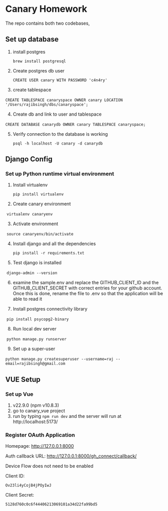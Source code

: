 # Canary Homework

The repo contains both two codebases,

  

## Set up database

1. install postgres

   `brew install postgresql`

2. Create postgres db user

   `CREATE USER canary WITH PASSWORD 'c4n4ry'`

3. create tablespace

​	`CREATE TABLESPACE canaryspace OWNER canary LOCATION '/Users/rajibsingh/dbs/canaryspace';`

4. Create db and link to user and tablespace

​	`CREATE DATABASE canarydb OWNER canary TABLESPACE canaryspace;`

5. Verify connection to the database is working

   `psql -h localhost -U canary -d canarydb`



## Django Config

### Set up Python runtime virtual environment

1. Install virtualenv

   `pip install virtualenv`

2. Create canary environment

​	`virtualenv canaryenv`

3. Activate environment

​	`source canaryenv/bin/activate`

4. Install django and all the dependencies

   `pip install -r requirements.txt`

5. Test django is installed

​	`django-admin --version`

6. examine the sample.env and replace the GITHUB_CLIENT_ID and the GITHUB_CLIENT_SECRET with correct entries for your github account. Once this is done, rename the file to .env so that the application will be able to read it

7. Install postgres connectivity library

​	`pip install psycopg2-binary`

8. Run local dev server

​	`python manage.py runserver`

9. Set up a super-user

​	`python manage.py createsuperuser --username=raj --email=rajibsingh@gmail.com`



## VUE Setup

### Set up Vue

1. v22.9.0 (npm v10.8.3)
2. go to canary_vue project
3. run by typing `npm run dev` and the server will run at http://localhost:5173/



### Register OAuth Application

Homepage: http://127.0.0.1:8000

Auth callback URL: http://127.0.0.1:8000/gh_connect/callback/

Device Flow does not need to be enabled

Client ID: 

`Ov23li4yCojB4jPOyIwJ`

Client Secret:  

`5128d760c0c6f44406213069101a34d22fa99bd5`
